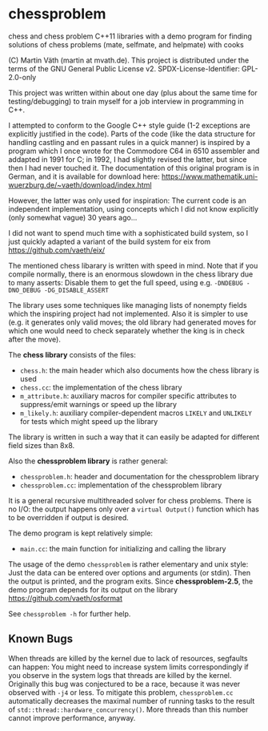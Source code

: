 # chessproblem

chess and chess problem C++11 libraries with a demo program for
finding solutions of chess problems (mate, selfmate, and helpmate) with cooks

(C) Martin Väth (martin at mvath.de).
This project is distributed under the terms of the
GNU General Public License v2.
SPDX-License-Identifier: GPL-2.0-only

This project was written within about one day (plus about the same time for
testing/debugging) to train myself for a job interview in programming in C++.

I attempted to conform to the Google C++ style guide (1-2 exceptions are
explicitly justified in the code). Parts of the code (like the data structure
for handling castling and en passant rules in a quick manner) is inspired by a
program which I once wrote for the Commodore C64 in 6510 assembler and
addapted in 1991 for C; in 1992, I had slightly revised the latter, but since
then I had never touched it. The documentation of this original program
is in German, and it is available for download here:
https://www.mathematik.uni-wuerzburg.de/~vaeth/download/index.html

However, the latter was only used for inspiration: The current code is an
independent implementation, using concepts which I did not know explicitly
(only somewhat vague) 30 years ago...

I did not want to spend much time with a sophisticated build system, so I
just quickly adapted a variant of the build system for eix from
https://github.com/vaeth/eix/

The mentioned chess libarary is written with speed in mind.
Note that if you compile normally, there is an enormous slowdown in the chess
library due to many asserts: Disable them to get the full speed, using e.g.
`-DNDEBUG -DNO_DEBUG -DG_DISABLE_ASSERT`

The library uses some techniques like managing lists of nonempty fields
which the inspiring project had not implemented. Also it is simpler to use
(e.g. it generates only valid moves; the old library had generated moves
for which one would need to check separately whether the king is in check
after the move).

The __chess library__ consists of the files:

- `chess.h`:
	the main header which also documents how the chess library is used
- `chess.cc`:
	the implementation of the chess library
- `m_attribute.h`:
	auxiliary macros for compiler specific attributes to
	suppress/emit warnings or speed up the library
- `m_likely.h`:
	auxiliary compiler-dependent macros `LIKELY` and `UNLIKELY` for tests
	which might speed up the library

The library is written in such a way that it can easily be adapted for
different field sizes than 8x8.

Also the __chessproblem library__ is rather general:

- `chessproblem.h`:
	header and documentation for the chessproblem library
- `chessproblem.cc`:
	implementation of the chessproblem library

It is a general recursive multithreaded solver for chess problems.
There is no I/O: the output happens only over a `virtual Output()` function
which has to be overridden if output is desired.

The demo program is kept relatively simple:

- `main.cc`:
	the main function for initializing and calling the library

The usage of the demo `chessproblem` is rather elementary and unix style:
Just the data can be entered over options and arguments (or stdin).
Then the output is printed, and the program exits.
Since __chessproblem-2.5__, the demo program depends for its output on the
library
https://github.com/vaeth/osformat

See `chessproblem -h` for further help.

## Known Bugs

When threads are killed by the kernel due to lack of resources, segfaults
can happen: You might need to increase system limits correspondingly
if you observe in the system logs that threads are killed by the kernel.
Originally this bug was conjectured to be a race, because it was never
observed with `-j4` or less.
To mitigate this problem, `chessproblem.cc` automatically decreases the maximal
number of running tasks to the result of `std::thread::hardware_concurrency()`.
More threads than this number cannot improve performance, anyway.
